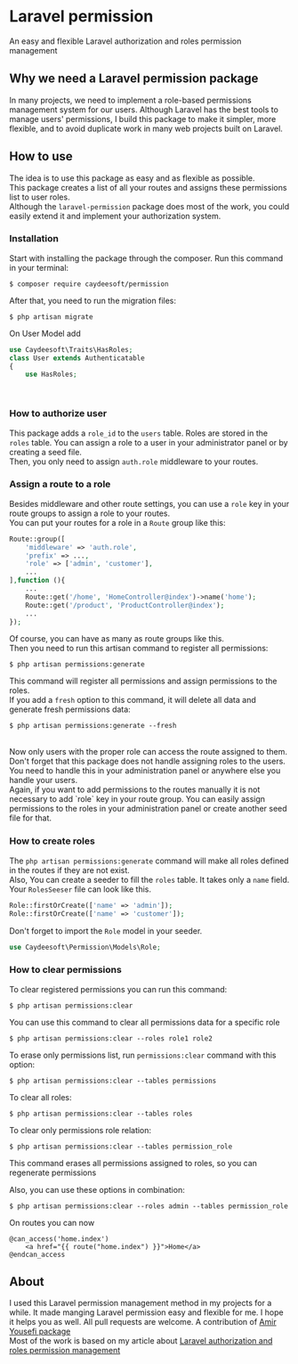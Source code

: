 # Laravel permission
An easy and flexible Laravel authorization and roles permission management

## Why we need a Laravel permission package
In many projects, we need to implement a role-based permissions management system for our users. Although Laravel has the best tools to manage users' permissions, I build this package to make it simpler, more flexible, and to avoid duplicate work in many web projects built on Laravel.

## How to use
The idea is to use this package as easy and as flexible as possible.
<br>
This package creates a list of all your routes and assigns these permissions list to user roles.
<br>
Although the `laravel-permission` package does most of the work, you could easily extend it and implement your authorization system.


### Installation
Start with installing the package through the composer. Run this command in your terminal:
```
$ composer require caydeesoft/permission
```

After that, you need to run the migration files:
```
$ php artisan migrate
```
On User Model add

```php
use Caydeesoft\Traits\HasRoles;
class User extends Authenticatable
{
    use HasRoles;

    

```
### How to authorize user
This package adds a `role_id` to the `users` table.
Roles are stored in the `roles` table. You can assign a role to a user in your administrator panel or by creating a seed file.
<br>
Then, you only need to assign `auth.role` middleware to your routes.

### Assign a route to a role
Besides middleware and other route settings, you can use a `role` key in your route groups to assign a role to your routes.
<br>
You can put your routes for a role in a `Route` group like this:
```php
Route::group([
    'middleware' => 'auth.role',
    'prefix' => ...,
    'role' => ['admin', 'customer'],
    ...
],function (){
    ...
    Route::get('/home', 'HomeController@index')->name('home');
    Route::get('/product', 'ProductController@index');
    ...
});
```
Of course, you can have as many as route groups like this.
<br>
Then you need to run this artisan command to register all permissions:
```
$ php artisan permissions:generate 
```
This command will register all permissions and assign permissions to the roles.
<br>
If you add a `fresh` option to this command, it will delete all data and generate fresh permissions data:
```
$ php artisan permissions:generate --fresh
```
<br>
Now only users with the proper role can access the route assigned to them.
<br>
Don't forget that this package does not handle assigning roles to the users. You need to handle this in your administration panel or anywhere else you handle your users.
<br>
Again, if you want to add permissions to the routes manually it is not necessary to add `role` key in your route group. You can easily assign permissions to the roles in your administration panel or create another seed file for that. 

### How to create roles
The `php artisan permissions:generate` command will make all roles defined in the routes if they are not exist.
<br>
Also, You can create a seeder to fill the `roles` table. It takes only a `name` field.
<br>
Your `RolesSeeser` file can look like this.
```php
Role::firstOrCreate(['name' => 'admin']);
Role::firstOrCreate(['name' => 'customer']);
```
Don't forget to import the `Role` model in your seeder.
```php
use Caydeesoft\Permission\Models\Role;
```

### How to clear permissions
To clear registered permissions you can run this command:
```
$ php artisan permissions:clear
```

You can use this command to clear all permissions data for a specific role
```
$ php artisan permissions:clear --roles role1 role2
```

To erase only permissions list, run `permissions:clear` command with this option:
```
$ php artisan permissions:clear --tables permissions
```

To clear all roles:
```
$ php artisan permissions:clear --tables roles
```

To clear only permissions role relation:
```
$ php artisan permissions:clear --tables permission_role
```
This command erases all permissions assigned to roles, so you can regenerate permissions

Also, you can use these options in combination:
```
$ php artisan permissions:clear --roles admin --tables permission_role
```
On routes you can now
```
@can_access('home.index')
    <a href="{{ route("home.index") }}">Home</a>
@endcan_access
```


## About
I used this Laravel permission management method in my projects for a while. It made manging Laravel permission easy and flexible for me. I hope it helps you as well. All pull requests are welcome. A contribution of [Amir Yousefi package](https://github.com/amiryousefi/laravel-permission)
<br>
Most of the work is based on my article about [Laravel authorization and roles permission management](https://medium.com/swlh/laravel-authorization-and-roles-permission-management-6d8f2043ea20
)
